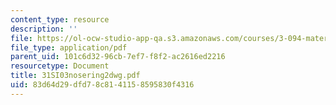 ```yaml
---
content_type: resource
description: ''
file: https://ol-ocw-studio-app-qa.s3.amazonaws.com/courses/3-094-materials-in-human-experience-spring-2004/83d64d29dfd78c8141158595830f4316_31SI03nosering2dwg.pdf
file_type: application/pdf
parent_uid: 101c6d32-96cb-7ef7-f8f2-ac2616ed2216
resourcetype: Document
title: 31SI03nosering2dwg.pdf
uid: 83d64d29-dfd7-8c81-4115-8595830f4316
---
```


